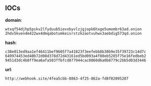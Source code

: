 
## IOCs

__domain__:

```text
wtxqf54djhp5pskv2lfyduub5ievxbyvlzjgjopk6hxge5umombr63ad.onion
2hdv5kven4m422wx4dmqabotumkeisrstzkzaotvuhwx3aebdig573qd.onion
```
__hash__:

```text
c38e013ed9aa1ef46411bef9605f7a41823f3eefebb8b30b9e35f39723c14d7c
649974453ed40b72d08d378d72d43161ed5bd093a4f80eb5285f75e16fedbeb2
9451d3dc4b0ff9ea6afa503ffbfcd877944cac0860d6a0b8779c2bb5d03d3446
```
__url__:

```text
http://webhook.site/4fea5cbb-8863-4f25-862a-fd8f02095207
```